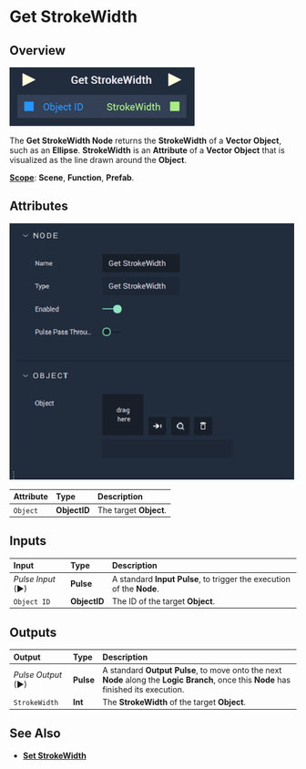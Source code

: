 # Get StrokeWidth

## Overview

![The Get StrokeWidth Node.](../../../.gitbook/assets/getstrokewidthupdatedimage.png)

The **Get StrokeWidth Node** returns the **StrokeWidth** of a **Vector Object**, such as an **Ellipse**. **StrokeWidth** is an **Attribute** of a **Vector Object** that is visualized as the line drawn around the **Object**.

[**Scope**](../../overview.md#scopes): **Scene**, **Function**, **Prefab**.

## Attributes

![The Get StrokeWidth Node Attributes.](../../../.gitbook/assets/node-get-strokewidth-attr.png)

| Attribute | Type | Description |
| :--- | :--- | :--- |
| `Object` | **ObjectID** | The target **Object**. |

## Inputs

| Input | Type | Description |
| :--- | :--- | :--- |
| _Pulse Input_ \(►\) | **Pulse** | A standard **Input Pulse**, to trigger the execution of the **Node**. |
| `Object ID` | **ObjectID** | The ID of the target **Object**. |

## Outputs

| Output | Type | Description |
| :--- | :--- | :--- |
| _Pulse Output_ \(►\) | **Pulse** | A standard **Output Pulse**, to move onto the next **Node** along the **Logic Branch**, once this **Node** has finished its execution. |
| `StrokeWidth` | **Int** | The **StrokeWidth** of the target **Object**. |

## See Also

* [**Set StrokeWidth**](setstrokewidth.md)

